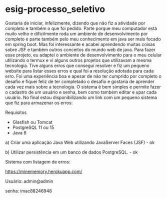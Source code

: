 # esig-processo_seletivo
Gostaria de iniciar, infelizmente, dizendo que não fiz a atividade por completo e também o que foi pedido. Parte porque meu computador está muito velho e dificilmente roda um ambiente de desenvolvimento por completo e parte também pelo meu conhecimento em java ser mais focado em spring boot. Mas foi interessante e acabei aprendendo muitas coisas sobre JSF e também  outros conceitos do mundo web de java. Para fazer esse projeto, eu adaptei o ambiente de desenvolvimento para o meu celular utilizando o termux e vi alguns outros projetos que utilizavam a mesma tecnologia. Tive alguns erros que consegui resolver e fiz um pequeno website para listar esses erros e qual foi a resolução adotada para cada erro. Foi uma experiência boa e apesar de não ter cumprido por completo o desafio e fiquei feliz de ter completado o desafio e gostaria de aprender cada vez mais sobre a tecnologia. O sistema é bem simples e permite fazer o cadastro de um usuário e senha, bem como também editar e upar cada usuário. No final estou disponibilizando um link com um pequeno sistema que fiz para armazenar os erros:


Requisitos
 - Glasfish ou Tomcat
 - PostgreSQL 11 ou 15
 - Java 8
 
a) Criar uma aplicação Java Web utilizando JavaServer Faces (JSF) - ok

b) Utilizar persistência em um banco de dados PostgreSQL. - ok

Sistema com listagem de erros:

https://minememory.herokuapp.com/

Usuário: admin@admin

senha: imac88246948
